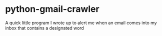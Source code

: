 # python-gmail-crawler
A quick little program I wrote up to alert me when an email comes into my inbox that contains a designated word
